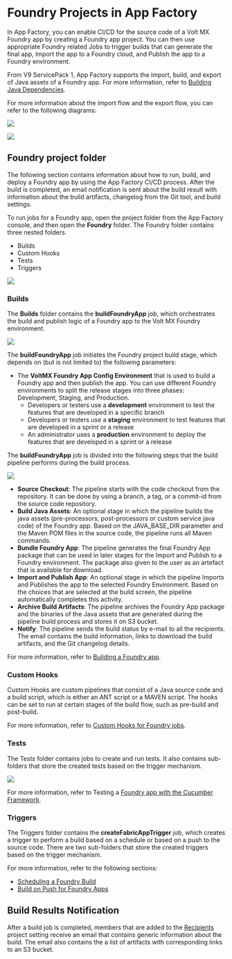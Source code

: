                           

Foundry Projects in App Factory
==============================

In App Factory, you can enable CI/CD for the source code of a Volt MX Foundry app by creating a Foundry app project. You can then use appropriate Foundry related Jobs to trigger builds that can generate the final app, Import the app to a Foundry cloud, and Publish the app to a Foundry environment.

From V9 ServicePack 1, App Factory supports the import, build, and export of Java assets of a Foundry app. For more information, refer to [Building Java Dependencies](BuildingJavaDependencies.md).

For more information about the import flow and the export flow, you can refer to the following diagrams:

![](Resources/Images/Monorepo_Java_Assets_Import_640x484.png)

![](Resources/Images/Monorepo_Java_Assets_Export_640x474.png)

Foundry project folder
---------------------

The following section contains information about how to run, build, and deploy a Foundry app by using the App Factory CI/CD process. After the build is completed, an email notification is sent about the build result with information about the build artifacts, changelog from the Git tool, and build settings.

To run jobs for a Foundry app, open the project folder from the App Factory console, and then open the **Foundry** folder. The Foundry folder contains three nested folders.

*   Builds
*   Custom Hooks
*   Tests
*   Triggers

![](Resources/Images/FoundryFolder.png)

### Builds

The **Builds** folder contains the **buildFoundryApp** job, which orchestrates the build and publish logic of a Foundry app to the Volt MX Foundry environment.

![](Resources/Images/Foundry_Builds_457x401.png)

The **buildFoundryApp** job initiates the Foundry project build stage, which depends on (but is not limited to) the following parameters:

*   The **VoltMX Foundry App Config Environment** that is used to build a Foundry app and then publish the app. You can use different Foundry environments to split the release stages into three phases: Development, Staging, and Production.  
    *   Developers or testers use a **development** environment to test the features that are developed in a specific branch
    *   Developers or testers use a **staging** environment to test features that are developed in a sprint or a release
    *   An administrator uses a **production** environment to deploy the features that are developed in a sprint or a release

The **buildFoundryApp** job is divided into the following steps that the build pipeline performs during the build process.

[![](Resources/Images/Foundry_buildPipeline_thumb_750_0.png)](Resources/Images/Foundry_buildPipeline.png)

*   **Source Checkout**: The pipeline starts with the code checkout from the repository. It can be done by using a branch, a tag, or a commit-id from the source code repository.
*   **Build Java Assets**: An optional stage in which the pipeline builds the java assets (pre-processors, post-processors or custom service java code) of the Foundry app. Based on the JAVA\_BASE\_DIR parameter and the Maven POM files in the source code, the pipeline runs all Maven commands.
*   **Bundle Foundry App**: The pipeline generates the final Foundry App package that can be used in later stages for the Import and Publish to a Foundry environment. The package also given to the user as an artefact that is available for download.
*   **Import and Publish App**: An optional stage in which the pipeline Imports and Publishes the app to the selected Foundry Environment. Based on the choices that are selected at the build screen, the pipeline automatically completes this activity.
*   **Archive Build Artifacts**: The pipeline archives the Foundry App package and the binaries of the Java assets that are generated during the pipeline build process and stores it on S3 bucket.
*   **Notify**: The pipeline sends the build status by e-mail to all the recipients. The email contains the build information, links to download the build artifacts, and the Git changelog details.

For more information, refer to [Building a Foundry app](BuildingFoundryApp.md).

### Custom Hooks

Custom Hooks are custom pipelines that consist of a Java source code and a build script, which is either an ANT script or a MAVEN script. The hooks can be set to run at certain stages of the build flow, such as pre-build and post-build.

For more information, refer to [Custom Hooks for Foundry jobs](CustomHooksFoundry.md).


### Tests

The Tests folder contains jobs to create and run tests. It also contains sub-folders that store the created tests based on the trigger mechanism.

![](Resources/Images/Foundry_Tests.png)

For more information, refer to Testing a [Foundry app with the Cucumber Framework](TestFoundryApp_Cucumber.md).


### Triggers

The Triggers folder contains the **createFabricAppTrigger** job, which creates a trigger to perform a build based on a schedule or based on a push to the source code. There are two sub-folders that store the created triggers based on the trigger mechanism.

For more information, refer to the following sections:

*   [Scheduling a Foundry Build](AutoTriggeredJobs_Foundry.md)
*   [Build on Push for Foundry Apps](BuildOnPush_Foundry.md)


Build Results Notification
--------------------------

After a build job is completed, members that are added to the [Recipients](Project_Settings.md#Notifications_Foundry) project setting receive an email that contains generic information about the build. The email also contains the a list of artifacts with corresponding links to an S3 bucket.
